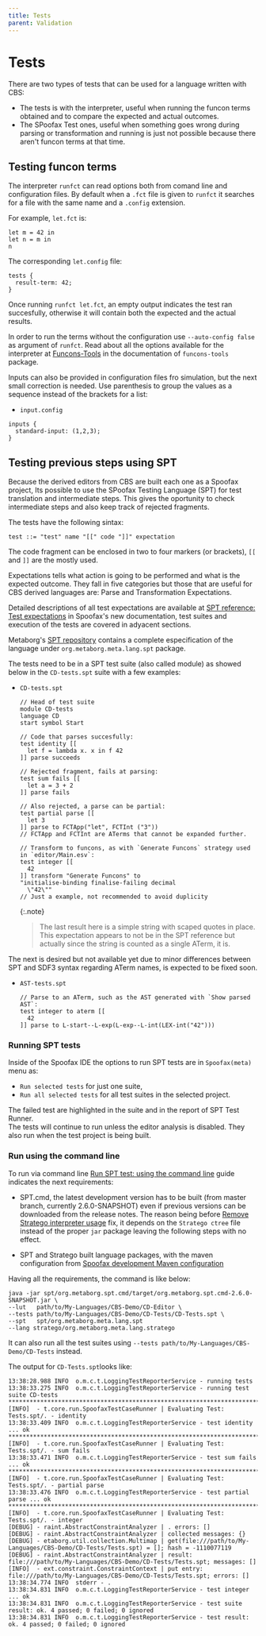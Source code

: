 ```yaml
---
title: Tests
parent: Validation
--- 
```

# Tests

There are two types of tests that can be used for a language written with CBS:

- The tests is with the interpreter, useful when running the funcon terms obtained and to compare the expected and actual outcomes. 
- The SPoofax Test ones, useful when something goes wrong during parsing or transformation and running is just not possible because there aren't funcon terms at that time.

## Testing funcon terms 

The interpreter `runfct` can read options both from comand line and configuration files. 
By default when a `.fct` file is given to `runfct` it searches for a file with the same name and a `.config` extension. 

For example, `let.fct` is:
  ```
  let m = 42 in
  let n = m in
  n
  ```
The corresponding `let.config` file:
  ```
  tests {
    result-term: 42;
  }
  ```
 Once running `runfct let.fct`, an empty output indicates the test ran succesfully, otherwise it will contain both the expected and the actual results.

In order to run the terms without the configuration use `--auto-config false` as argument of `runfct`. 
Read about all the options available for the interpreter at
[Funcons-Tools](https://hackage.haskell.org/package/funcons-tools-0.2.0.15/docs/Funcons-Tools.html) in the documentation of `funcons-tools` package. 

Inputs can also be provided in configuration files fro simulation, but the next small correction is needed. Use parenthesis to group the values as a sequence instead of the brackets for a list:

  - `input.config`
  ```
  inputs {
    standard-input: (1,2,3);
  }
  ```

## Testing previous steps using SPT

Because the derived editors from CBS are built each one as a Spoofax project, 
Its possible to use the SPoofax Testing Language (SPT) for test translation and intermediate steps.
This gives the oportunity to check intermediate steps and also keep track of rejected fragments. 

The tests have the following sintax:

`test ::= "test" name "[[" code "]]" expectation`

The code fragment can be enclosed in two to four markers (or brackets), `[[` and `]]` are the mostly used.

Expectations tells what action is going to be performed and what is the expected outcome. They fall in five categories but those that are useful for CBS derived languages are: Parse and Transformation Expectations. 

Detailed descriptions of all test expectations are available at [SPT reference: Test expectations](https://spoofax.dev/references/spt/test-expectations/#test-expectations) in Spoofax's new documentation, test suites and execution of the tests are covered in adyacent sections.

Metaborg's [SPT repository](https://github.com/metaborg/spt) contains a complete especification of the language under `org.metaborg.meta.lang.spt` package.

The tests need to be in a SPT test suite (also called module) as showed below in the `CD-tests.spt` suite with a few examples:

- `CD-tests.spt`
  ```
  // Head of test suite
  module CD-tests
  language CD
  start symbol Start

  // Code that parses succesfully:
  test identity [[
    let f = lambda x. x in f 42
  ]] parse succeeds

  // Rejected fragment, fails at parsing:
  test sum fails [[
    let a = 3 + 2
  ]] parse fails

  // Also rejected, a parse can be partial:  
  test partial parse [[
    let 3
  ]] parse to FCTApp("let", FCTInt ("3"))
  // FCTApp and FCTInt are ATerms that cannot be expanded further.
  
  // Transform to funcons, as with `Generate Funcons` strategy used in `editor/Main.esv`:
  test integer [[
    42
  ]] transform "Generate Funcons" to 
  "initialise-binding finalise-failing decimal
    \"42\""
  // Just a example, not recommended to avoid duplicity
  ```
  {:.note}
  > The last result here is a simple string with scaped quotes in place. This expectation appears to not be in the SPT reference but actually since the string is counted as a single ATerm, it is. 

The next is desired but not available yet due to minor differences between SPT and SDF3 syntax regarding ATerm names, is expected to be fixed soon.

- `AST-tests.spt`
  ```
  // Parse to an ATerm, such as the AST generated with `Show parsed AST`:
  test integer to aterm [[
    42
  ]] parse to L-start--L-exp(L-exp--L-int(LEX-int("42")))
  ```
### Running SPT tests
Inside of the Spoofax IDE the options to run SPT tests are in `Spoofax(meta)` menu as: 

- `Run selected tests` for just one suite,
- `Run all selected tests` for all test suites in the selected project.

The failed test are highlighted in the suite and in the report of SPT Test Runner.  
The tests will continue to run unless the editor analysis is disabled. They also run when the test project is being built.

### Run using the command line

To run via command line [Run SPT test: using the command line](https://spoofax.dev/references/spt/running-tests/#run-using-the-command-line-runner) guide indicates the next requirements:
  
* SPT.cmd, the latest development version has to be built (from master branch, currently 2.6.0-SNAPSHOT) even if previous versions can be downloaded from the release notes. The reason being before [Remove Stratego interpreter usage](https://github.com/metaborg/spt/commit/834bba11f65d6468f99e048f30de009c5c5e606a) fix, it depends on the  `Stratego ctree` file instead of the proper `jar` package leaving the following steps with no effect.

* SPT and Stratego built language packages, with the maven configuration from [Spoofax development Maven configuration](https://spoofax.dev/howtos/development/setup-maven-for-spoofax-dev/.#how-to-setup-maven-for-spoofax-development)

Having all the requirements, the command is like below:
  ```
  java -jar spt/org.metaborg.spt.cmd/target/org.metaborg.spt.cmd-2.6.0-SNAPSHOT.jar \ 
  --lut   path/to/My-Languages/CBS-Demo/CD-Editor \
  --tests path/to/My-Languages/CBS-Demo/CD-Tests/CD-Tests.spt \ 
  --spt   spt/org.metaborg.meta.lang.spt 
  --lang stratego/org.metaborg.meta.lang.stratego
  ```
It can also run all the test suites using  `--tests path/to/My-Languages/CBS-Demo/CD-Tests` instead.

The output for `CD-Tests.spt`looks like:
```
13:38:28.988 INFO  o.m.c.t.LoggingTestReporterService - running tests
13:38:33.275 INFO  o.m.c.t.LoggingTestReporterService - running test suite CD-tests
*************************************************************************************
[INFO]  - t.core.run.SpoofaxTestCaseRunner | Evaluating Test: Tests.spt/. - identity 
13:38:33.409 INFO  o.m.c.t.LoggingTestReporterService - test identity ... ok
**************************************************************************************
[INFO]  - t.core.run.SpoofaxTestCaseRunner | Evaluating Test: Tests.spt/. - sum fails 
13:38:33.471 INFO  o.m.c.t.LoggingTestReporterService - test sum fails ... ok
******************************************************************************************
[INFO]  - t.core.run.SpoofaxTestCaseRunner | Evaluating Test: Tests.spt/. - partial parse 
13:38:33.476 INFO  o.m.c.t.LoggingTestReporterService - test partial parse ... ok
************************************************************************************
[INFO]  - t.core.run.SpoofaxTestCaseRunner | Evaluating Test: Tests.spt/. - integer 
[DEBUG] - raint.AbstractConstraintAnalyzer | . errors: []
[DEBUG] - raint.AbstractConstraintAnalyzer | collected messages: {}
[DEBUG] - etaborg.util.collection.Multimap | get(file:///path/to/My-Languages/CBS-Demo/CD-Tests/Tests.spt) = []; hash = -1110077119
[DEBUG] - raint.AbstractConstraintAnalyzer | result: file:///path/to/My-Languages/CBS-Demo/CD-Tests/Tests.spt; messages: []
[INFO]  - ext.constraint.ConstraintContext | put entry: file:///path/to/My-Languages/CBS-Demo/CD-Tests/Tests.spt; errors: []
13:38:34.774 INFO  stderr - .
13:38:34.831 INFO  o.m.c.t.LoggingTestReporterService - test integer ... ok
13:38:34.831 INFO  o.m.c.t.LoggingTestReporterService - test suite result: ok. 4 passed; 0 failed; 0 ignored
13:38:34.831 INFO  o.m.c.t.LoggingTestReporterService - test result: ok. 4 passed; 0 failed; 0 ignored
```